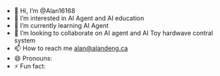 - 👋 Hi, I’m @Alan16168
- 👀 I’m interested in AI Agent and AI education
- 🌱 I’m currently learning AI Agent 
- 💞️ I’m looking to collaborate on AI agent and AI Toy hardwave contral system
- 📫 How to reach me alan@alandeng.ca
- 😄 Pronouns: 
- ⚡ Fun fact: 

<!---
Alan16168/Alan16168 is a ✨ special ✨ repository because its `README.md` (this file) appears on your GitHub profile.
You can click the Preview link to take a look at your changes.
--->
